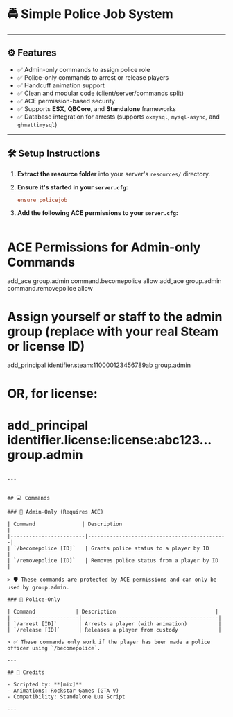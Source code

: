
# 🚔 Simple Police Job System

---

## ⚙️ Features

- ✅ Admin-only commands to assign police role
- ✅ Police-only commands to arrest or release players
- ✅ Handcuff animation support
- ✅ Clean and modular code (client/server/commands split)
- ✅ ACE permission-based security
- ✅ Supports **ESX**, **QBCore**, and **Standalone** frameworks
- ✅ Database integration for arrests (supports `oxmysql`, `mysql-async`, and `ghmattimysql`)

---

## 🛠️ Setup Instructions

1. **Extract the resource folder** into your server's `resources/` directory.
2. **Ensure it's started in your `server.cfg`:**

   ```cfg
   ensure policejob
   ```

3. **Add the following ACE permissions to your `server.cfg`:**

   ```cfg
# ACE Permissions for Admin-only Commands
add_ace group.admin command.becomepolice allow
add_ace group.admin command.removepolice allow

# Assign yourself or staff to the admin group (replace with your real Steam or license ID)
add_principal identifier.steam:110000123456789ab group.admin
# OR, for license:
# add_principal identifier.license:license:abc123... group.admin

   ```

---


## 💻 Commands

### 🔐 Admin-Only (Requires ACE)

| Command               | Description                                 |
|------------------------|---------------------------------------------|
| `/becomepolice [ID]`   | Grants police status to a player by ID      |
| `/removepolice [ID]`   | Removes police status from a player by ID   |

> 🛡️ These commands are protected by ACE permissions and can only be used by group.admin.

### 👮 Police-Only

| Command             | Description                                |
|----------------------|--------------------------------------------|
| `/arrest [ID]`       | Arrests a player (with animation)          |
| `/release [ID]`      | Releases a player from custody             |

> ✅ These commands only work if the player has been made a police officer using `/becomepolice`.

---

## 🎨 Credits

- Scripted by: **[mix]**
- Animations: Rockstar Games (GTA V)
- Compatibility: Standalone Lua Script

---
